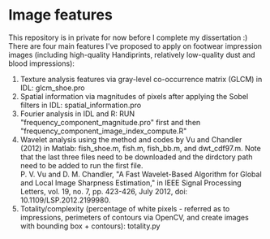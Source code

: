 # Image features
This repository is in private for now before I complete my dissertation :) <br>
There are four main features I've proposed to apply on footwear impression images (including high-quality Handiprints, relatively low-quality dust and blood impressions):
1. Texture analysis features via gray-level co-occurrence matrix (GLCM) in IDL: glcm_shoe.pro
2. Spatial information via magnitudes of pixels after applying the Sobel filters in IDL: spatial_information.pro
3. Fourier analysis in IDL and R: RUN "frequency_component_magnitude.pro" first and then "frequency_component_image_index_compute.R"
4. Wavelet analysis using the method and codes by Vu and Chandler (2012) in Matlab: fish_shoe.m, fish.m, fish_bb.m, and dwt_cdf97.m. Note that the last three files need to be downloaded and the dirdctory path need to be added to run the first file. <br>
P. V. Vu and D. M. Chandler, "A Fast Wavelet-Based Algorithm for Global and Local Image Sharpness Estimation," in IEEE Signal Processing Letters, vol. 19, no. 7, pp. 423-426, July 2012, doi: 10.1109/LSP.2012.2199980.
5. Totality/complexity (percentage of white pixels - referred as to impressions, perimeters of contours via OpenCV, and create images with bounding box + contours): totality.py
